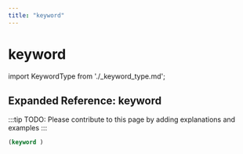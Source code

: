 ```yaml
---
title: "keyword"
---
```


# keyword

import KeywordType from './_keyword_type.md';

<KeywordType />

## Expanded Reference: keyword

:::tip
TODO: Please contribute to this page by adding explanations and examples
:::

```lisp
(keyword )
```
